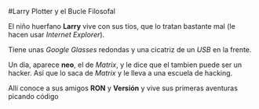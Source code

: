 #Larry Plotter y el Bucle Filosofal

El niño huerfano **Larry** vive con sus tíos, que lo tratan bastante mal
(le hacen usar *Internet Explorer*).

Tiene unas *Google Glasses* redondas y una cicatriz de un *USB* en la frente. 

Un día, aparece **neo**, el de *Matrix*, y le dice que el tambien puede ser un hacker.
Así que lo saca de *Matrix* y le lleva a una escuela de hacking.

Allí conoce a sus amigos **RON** y **Versión** y vive sus primeras aventuras picando código
